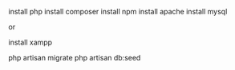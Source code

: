 install php
install composer
install npm
install apache
install mysql

or

install xampp

php artisan migrate
php artisan db:seed
